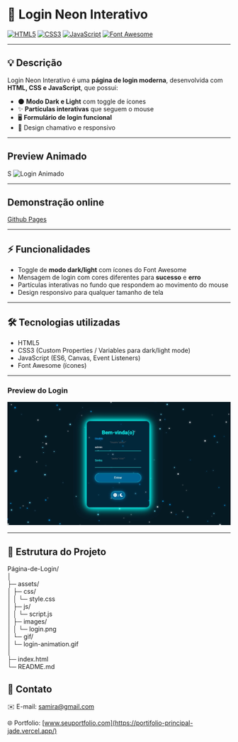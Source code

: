 # 🚀 Login Neon Interativo

[![HTML5](https://img.shields.io/badge/HTML5-E34F26?style=flat-square&logo=html5&logoColor=white)](https://developer.mozilla.org/pt-BR/docs/Web/HTML)
[![CSS3](https://img.shields.io/badge/CSS3-1572B6?style=flat-square&logo=css3&logoColor=white)](https://developer.mozilla.org/pt-BR/docs/Web/CSS)
[![JavaScript](https://img.shields.io/badge/JavaScript-F7DF1E?style=flat-square&logo=javascript&logoColor=black)](https://developer.mozilla.org/pt-BR/docs/Web/JavaScript)
[![Font Awesome](https://img.shields.io/badge/Font%20Awesome-000?style=flat-square&logo=fontawesome&logoColor=white)](https://fontawesome.com/)

---

## 💡 Descrição

Login Neon Interativo é uma **página de login moderna**, desenvolvida com **HTML, CSS e JavaScript**, que possui:

- 🌑 **Modo Dark e Light** com toggle de ícones  
- ✨ **Partículas interativas** que seguem o mouse  
- 🖥 **Formulário de login funcional**  
- 🎨 Design chamativo e responsivo

---

## Preview Animado
S
![Login Animado](./assets/img/Pagina%20de%20Login%20-gif.gif)

---

## Demonstração online

[Github Pages](https://samirasfonseca.github.io/Login-Neon-Interativo/)

---

## ⚡ Funcionalidades

- Toggle de **modo dark/light** com ícones do Font Awesome  
- Mensagem de login com cores diferentes para **sucesso** e **erro**  
- Partículas interativas no fundo que respondem ao movimento do mouse  
- Design responsivo para qualquer tamanho de tela  

---

## 🛠 Tecnologias utilizadas

- HTML5  
- CSS3 (Custom Properties / Variables para dark/light mode)  
- JavaScript (ES6, Canvas, Event Listeners)  
- Font Awesome (ícones)  

---

### Preview do Login

![Login Neon](./assets/img/pagina%20de%20login.jpg)

---

## 📁 Estrutura do Projeto

Página-de-Login/<br>
│<br>
├─ assets/<br>
│ ├─ css/<br>
│ │ └─ style.css<br>
│ ├─ js/<br>
│ │ └─ script.js<br>
│ ├─ images/<br>
│ │ └─ login.png<br>
│ └─ gif/<br>
│ └─ login-animation.gif<br>
│<br>
├─ index.html<br>
└─ README.md<br>

## 📌 Contato

✉️ E-mail: samira@gmail.com

🌐 Portfolio: [www.seuportfolio.com](https://portifolio-principal-jade.vercel.app/)

